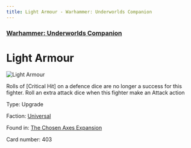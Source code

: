 ```yaml
---
title: Light Armour - Warhammer: Underworlds Companion
---
```


### [Warhammer: Underworlds Companion](https://guidokessels.github.io/wh-underworlds)

  

# Light Armour

![Light Armour](https://warhammerunderworlds.com/wp-content/uploads/sites/6/2018/02/403_ENG.png)

Rolls of [Critical Hit] on a defence dice are no longer a success for this fighter. Roll an extra attack dice when this fighter make an Attack action

Type: Upgrade

Faction: [Universal](https://guidokessels.github.io/wh-underworlds/factions/universal)

Found in: [The Chosen Axes Expansion](https://guidokessels.github.io/wh-underworlds/locations/the-chosen-axes-expansion)

Card number: 403
